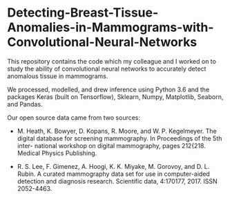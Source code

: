 # Detecting-Breast-Tissue-Anomalies-in-Mammograms-with-Convolutional-Neural-Networks

This repository contains the code which my colleague and I worked on to study the ability of convolutional neural networks to accurately detect anomalous tissue in mammograms. 

We processed, modelled, and drew inference using Python 3.6 and the packages Keras (built on Tensorflow), Sklearn, Numpy, Matplotlib, Seaborn, and Pandas.

Our open source data came from two sources:

- M. Heath, K. Bowyer, D. Kopans, R. Moore, and W. P. Kegelmeyer. The digital database for screening mammography. In Proceedings of the 5th inter- national workshop on digital mammography, pages 212{218. Medical Physics Publishing.

- R. S. Lee, F. Gimenez, A. Hoogi, K. K. Miyake, M. Gorovoy, and D. L. Rubin. A curated mammography data set for use in computer-aided detection and diagnosis research. Scientific data, 4:170177, 2017. ISSN 2052-4463.

